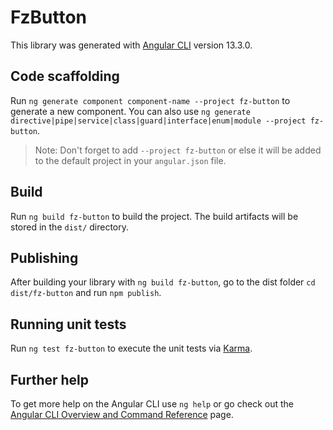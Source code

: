 # FzButton

This library was generated with [Angular CLI](https://github.com/angular/angular-cli) version 13.3.0.

## Code scaffolding

Run `ng generate component component-name --project fz-button` to generate a new component. You can also use `ng generate directive|pipe|service|class|guard|interface|enum|module --project fz-button`.
> Note: Don't forget to add `--project fz-button` or else it will be added to the default project in your `angular.json` file. 

## Build

Run `ng build fz-button` to build the project. The build artifacts will be stored in the `dist/` directory.

## Publishing

After building your library with `ng build fz-button`, go to the dist folder `cd dist/fz-button` and run `npm publish`.

## Running unit tests

Run `ng test fz-button` to execute the unit tests via [Karma](https://karma-runner.github.io).

## Further help

To get more help on the Angular CLI use `ng help` or go check out the [Angular CLI Overview and Command Reference](https://angular.io/cli) page.
